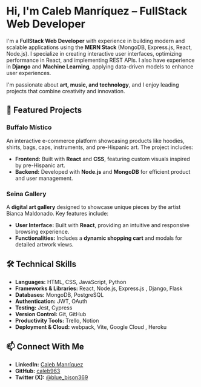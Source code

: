 # Hi, I'm Caleb Manríquez – FullStack Web Developer  

I'm a **FullStack Web Developer** with experience in building modern and scalable applications using the **MERN Stack** (MongoDB, Express.js, React, Node.js). I specialize in creating interactive user interfaces, optimizing performance in React, and implementing REST APIs. I also have experience in **Django** and **Machine Learning**, applying data-driven models to enhance user experiences.  

I'm passionate about **art, music, and technology**, and I enjoy leading projects that combine creativity and innovation.  

## 🚀 Featured Projects  

### **Buffalo Místico**  
An interactive e-commerce platform showcasing products like hoodies, shirts, bags, caps, instruments, and pre-Hispanic art. The project includes:  
- **Frontend:** Built with **React** and **CSS**, featuring custom visuals inspired by pre-Hispanic art.  
- **Backend:** Developed with **Node.js** and **MongoDB** for efficient product and user management.  

### **Seina Gallery**  
A **digital art gallery** designed to showcase unique pieces by the artist Bianca Maldonado. Key features include:  
- **User Interface:** Built with **React**, providing an intuitive and responsive browsing experience.  
- **Functionalities:** Includes a **dynamic shopping cart** and modals for detailed artwork views.  

## 🛠️ Technical Skills  
- **Languages:** HTML, CSS, JavaScript, Python
- **Frameworks & Libraries:** React, Node.js, Express.js , Django, Flask
- **Databases:** MongoDB, PostgreSQL  
- **Authentication:** JWT, OAuth  
- **Testing:** Jest, Cypress  
- **Version Control:** Git, GitHub  
- **Productivity Tools:** Trello, Notion  
- **Deployment & Cloud:** webpack, Vite, Google Cloud , Heroku

## 📫 Connect With Me  
- **LinkedIn:** [Caleb Manríquez](https://www.linkedin.com/in/calebmanriquez-fullstackwebdeveloper/)  
- **GitHub:** [caleb963](https://github.com/caleb963)  
- **Twitter (X):** [@blue_bison369](https://twitter.com/blue_bison369)  
